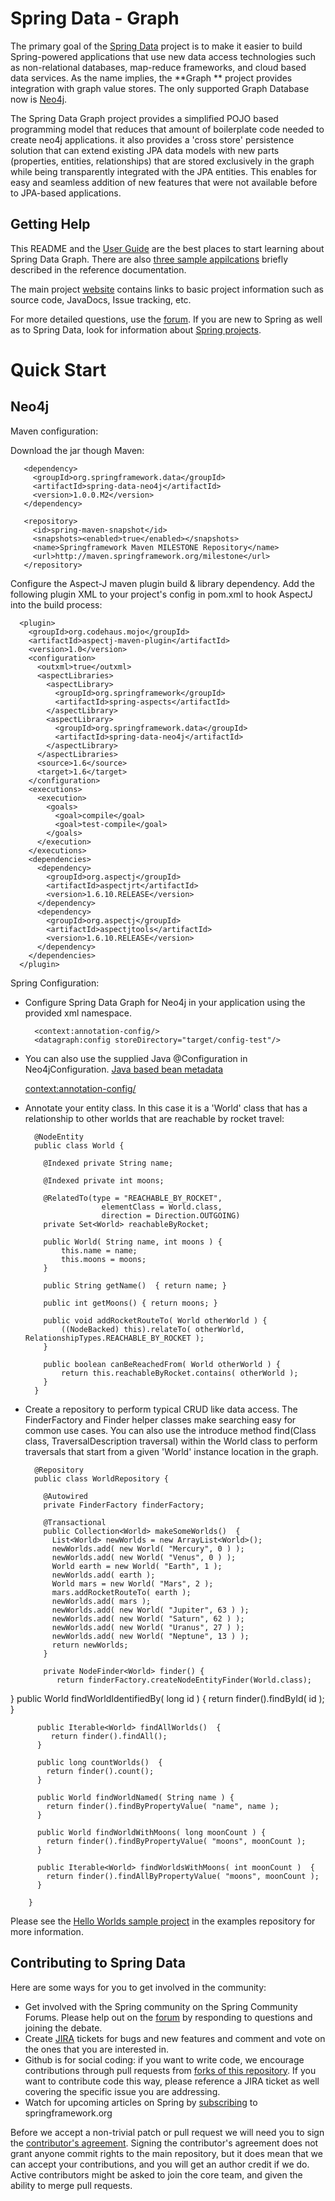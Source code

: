 Spring Data - Graph
=======================

The primary goal of the [Spring Data](http://www.springsource.org/spring-data) project is to make it easier to build Spring-powered applications that use new data access technologies such as non-relational databases, map-reduce frameworks, and cloud based data services.
As the name implies, the **Graph ** project provides integration with graph value stores.  The only supported Graph Database now is [Neo4j](http://neo4j.org/).  

The Spring Data Graph project provides a simplified POJO based programming model that reduces that amount of boilerplate code needed to create neo4j applications.  it also provides a 'cross store' persistence solution that can extend existing JPA data models with new parts (properties, entities, relationships) that are stored exclusively in the graph while being transparently integrated with the JPA entities.  This enables for easy and seamless addition of new features that were not available before to JPA-based applications.

Getting Help
------------

This README and the [User Guide](http://static.springsource.org/spring-data/datastore-graph/snapshot-site/reference/html/) are the best places to start learning about Spring Data Graph.  There are also [three sample appilcations](https://github.com/SpringSource/spring-data-graph-examples) briefly described in the reference documentation.

The main project [website](http://www.springsource.org/spring-data) contains links to basic project information such as source code, JavaDocs, Issue tracking, etc.

For more detailed questions, use the [forum](http://forum.springsource.org/forumdisplay.php?f=80). If you are new to Spring as well as to Spring Data, look for information about [Spring projects](http://www.springsource.org/projects). 


# Quick Start

## Neo4j

Maven configuration:

Download the jar though Maven:


       <dependency>
         <groupId>org.springframework.data</groupId>
         <artifactId>spring-data-neo4j</artifactId>
         <version>1.0.0.M2</version>
       </dependency> 
       
       <repository>
         <id>spring-maven-snapshot</id>
         <snapshots><enabled>true</enabled></snapshots>
         <name>Springframework Maven MILESTONE Repository</name>
         <url>http://maven.springframework.org/milestone</url>
       </repository> 

Configure the Aspect-J maven plugin build & library dependency.  Add the following plugin XML to your project's <plugins> config in pom.xml to hook AspectJ into the build process:

      <plugin>
        <groupId>org.codehaus.mojo</groupId>
        <artifactId>aspectj-maven-plugin</artifactId>
        <version>1.0</version>
        <configuration>
          <outxml>true</outxml>
          <aspectLibraries>
            <aspectLibrary>
              <groupId>org.springframework</groupId>
              <artifactId>spring-aspects</artifactId>
            </aspectLibrary>
            <aspectLibrary>
              <groupId>org.springframework.data</groupId>
              <artifactId>spring-data-neo4j</artifactId>
            </aspectLibrary>
          </aspectLibraries>
          <source>1.6</source>
          <target>1.6</target>
        </configuration>
        <executions>
          <execution>
            <goals>
              <goal>compile</goal>
              <goal>test-compile</goal>
            </goals>
          </execution>
        </executions>
        <dependencies>
          <dependency>
            <groupId>org.aspectj</groupId>
            <artifactId>aspectjrt</artifactId>
            <version>1.6.10.RELEASE</version>
          </dependency>
          <dependency>
            <groupId>org.aspectj</groupId>
            <artifactId>aspectjtools</artifactId>
            <version>1.6.10.RELEASE</version>
          </dependency>
        </dependencies>
      </plugin>


Spring Configuration:

* Configure Spring Data Graph for Neo4j in your application using the provided xml namespace.

    <?xml version="1.0" encoding="UTF-8" standalone="yes"?>
    <beans xmlns="http://www.springframework.org/schema/beans"
        xmlns:context="http://www.springframework.org/schema/context"
        xmlns:xsi="http://www.w3.org/2001/XMLSchema-instance"
        xmlns:datagraph="http://www.springframework.org/schema/data/graph"
        xsi:schemaLocation="
            http://www.springframework.org/schema/beans http://www.springframework.org/schema/beans/spring-beans-3.0.xsd
            http://www.springframework.org/schema/context http://www.springframework.org/schema/context/spring-context-3.0.xsd
            http://www.springframework.org/schema/data/graph http://www.springframework.org/schema/data/graph/datagraph-1.0.xsd
            ">

        <context:annotation-config/>
        <datagraph:config storeDirectory="target/config-test"/>

    </beans>

* You can also use the supplied Java @Configuration in Neo4jConfiguration. [Java based bean metadata](http://static.springsource.org/spring/docs/3.0.x/spring-framework-reference/html/new-in-3.html#new-java-configuration)

    <context:annotation-config/>

    <bean class="org.springframework.data.graph.neo4j.config.Neo4jConfiguration"/>

    <bean class="org.springframework.context.annotation.ConfigurationClassPostProcessor"/>

    <bean id="graphDatabaseService" class="org.neo4j.kernel.EmbeddedGraphDatabase" destroy-method="shutdown">
        <constructor-arg index="0" value="target/config-test"/>
    </bean>

* Annotate your entity class.  In this case it is a 'World' class that has a relationship to other worlds that are reachable by rocket travel:

        @NodeEntity
        public class World {

          @Indexed private String name;

          @Indexed private int moons;
        
          @RelatedTo(type = "REACHABLE_BY_ROCKET", 
                       elementClass = World.class, 
                       direction = Direction.OUTGOING)
          private Set<World> reachableByRocket;

          public World( String name, int moons ) {
              this.name = name;
              this.moons = moons;
          }

          public String getName()  { return name; }

          public int getMoons() { return moons; }

          public void addRocketRouteTo( World otherWorld ) {
              ((NodeBacked) this).relateTo( otherWorld, RelationshipTypes.REACHABLE_BY_ROCKET );
          }
        
          public boolean canBeReachedFrom( World otherWorld ) {
              return this.reachableByRocket.contains( otherWorld );
          }
        }

* Create a repository to perform typical CRUD like data access.  The FinderFactory and Finder helper classes make searching easy for common use cases.  You can also use the introduce method find(Class class, TraversalDescription traversal) within the World class to perform traversals that start from a given 'World' instance location in the graph.

        @Repository
        public class WorldRepository {

          @Autowired
          private FinderFactory finderFactory;
        
          @Transactional
          public Collection<World> makeSomeWorlds()  {
            List<World> newWorlds = new ArrayList<World>();
            newWorlds.add( new World( "Mercury", 0 ) );
            newWorlds.add( new World( "Venus", 0 ) );
            World earth = new World( "Earth", 1 );
            newWorlds.add( earth );
            World mars = new World( "Mars", 2 );
            mars.addRocketRouteTo( earth );
            newWorlds.add( mars );
            newWorlds.add( new World( "Jupiter", 63 ) );
            newWorlds.add( new World( "Saturn", 62 ) );
            newWorlds.add( new World( "Uranus", 27 ) );
            newWorlds.add( new World( "Neptune", 13 ) );
            return newWorlds;
          }

          private NodeFinder<World> finder() {
             return finderFactory.createNodeEntityFinder(World.class);

}
          public World findWorldIdentifiedBy( long id )  {
             return finder().findById( id );
          }
            
          public Iterable<World> findAllWorlds()  {
             return finder().findAll();
          }
            
          public long countWorlds()  {
            return finder().count();
          }
            
          public World findWorldNamed( String name ) {
            return finder().findByPropertyValue( "name", name );
          }
            
          public World findWorldWithMoons( long moonCount ) {
            return finder().findByPropertyValue( "moons", moonCount );
          }
          
          public Iterable<World> findWorldsWithMoons( int moonCount )  {
            return finder().findAllByPropertyValue( "moons", moonCount );
          }
                       
        }

Please see the [Hello Worlds sample project](https://github.com/SpringSource/spring-data-graph-examples/tree/master/hello-worlds) in the examples repository for more information.


Contributing to Spring Data
---------------------------

Here are some ways for you to get involved in the community:

* Get involved with the Spring community on the Spring Community Forums.  Please help out on the [forum](http://forum.springsource.org/forumdisplay.php?f=80) by responding to questions and joining the debate.
* Create [JIRA](https://jira.springframework.org/browse/DATAGRAPH) tickets for bugs and new features and comment and vote on the ones that you are interested in.  
* Github is for social coding: if you want to write code, we encourage contributions through pull requests from [forks of this repository](http://help.github.com/forking/). If you want to contribute code this way, please reference a JIRA ticket as well covering the specific issue you are addressing.
* Watch for upcoming articles on Spring by [subscribing](http://www.springsource.org/node/feed) to springframework.org

Before we accept a non-trivial patch or pull request we will need you to sign the [contributor's agreement](https://support.springsource.com/spring_committer_signup).  Signing the contributor's agreement does not grant anyone commit rights to the main repository, but it does mean that we can accept your contributions, and you will get an author credit if we do.  Active contributors might be asked to join the core team, and given the ability to merge pull requests.




